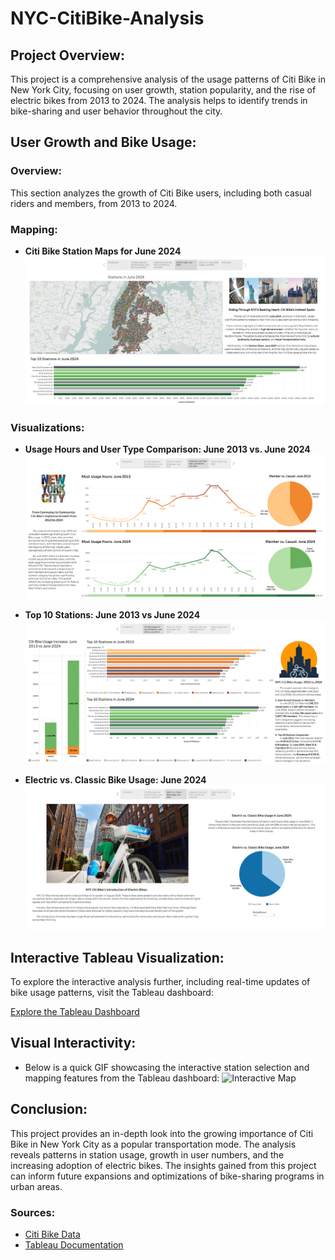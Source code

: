 # NYC-CitiBike-Analysis

## Project Overview:
This project is a comprehensive analysis of the usage patterns of Citi Bike in New York City, focusing on user growth, station popularity, and the rise of electric bikes from 2013 to 2024. The analysis helps to identify trends in bike-sharing and user behavior throughout the city.

## User Growth and Bike Usage:

### Overview:
This section analyzes the growth of Citi Bike users, including both casual riders and members, from 2013 to 2024.

### Mapping:
- **Citi Bike Station Maps for June 2024**
  ![Station Maps June 2024](Images/Station_maps_June2024.png)

### Visualizations:
- **Usage Hours and User Type Comparison: June 2013 vs. June 2024**
  ![Usage Hours](Images/Usage_Hours_and_User_Type_June2013vs2024.png)

- **Top 10 Stations: June 2013 vs June 2024**
  ![Top 10 Stations](Images/Citi-Bike_Usage_and_Top_10_Stations_June2013vs2014.png)

- **Electric vs. Classic Bike Usage: June 2024**
  ![Electric vs Classic](Images/Electric_vs_Classic_Bike_Usage_June2024.png)

## Interactive Tableau Visualization:
To explore the interactive analysis further, including real-time updates of bike usage patterns, visit the Tableau dashboard:

[Explore the Tableau Dashboard](https://public.tableau.com/views/NYC_citibike_17259244208340/Final?:language=en-US&:sid=&:redirect=auth&:display_count=n&:origin=viz_share_link)

## Visual Interactivity:
- Below is a quick GIF showcasing the interactive station selection and mapping features from the Tableau dashboard:
  ![Interactive Map](Images/Tab_GIF-ezgif.com-video-to-gif-converter.gif)

## Conclusion:
This project provides an in-depth look into the growing importance of Citi Bike in New York City as a popular transportation mode. The analysis reveals patterns in station usage, growth in user numbers, and the increasing adoption of electric bikes. The insights gained from this project can inform future expansions and optimizations of bike-sharing programs in urban areas.

### Sources:
- [Citi Bike Data](https://www.citibikenyc.com/system-data)
- [Tableau Documentation](https://public.tableau.com)

